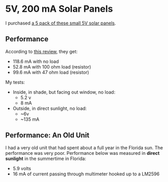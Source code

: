 # 5V, 200 mA Solar Panels
I purchased [a 5 pack of these small 5V solar panels](https://a.co/d/aCdt4tS).

## Performance
According to [this review](https://i.imgur.com/L4ejdIv.png), they get:
- 118.6 mA with no load
- 52.8 mA with 100 ohm load (resistor)
- 99.6 mA with 47 ohm load (resistor)

My tests:
- Inside, in shade, but facing out window, no load:
    - 5.2 v
    - 8 mA
- Outside, in direct sunlight, no load:
    - ~6v
    - ~135 mA

## Performance: An Old Unit
I had a very old unit that had spent about a full year in the Florida sun. The performance was very poor. Performance below was measured in **direct sunlight** in the summertime in Florida:
- 5.9 volts
- 16 mA of current passing through multimeter hooked up to a LM2596